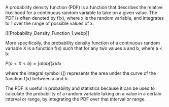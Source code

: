 
A probability density function (PDF) is a function that describes the relative likelihood for a continuous random variable to take on a given value. The PDF is often denoted by f(x), where x is the random variable, and integrates to 1 over the range of possible values of x.

![[Probability_Density_Function_1.webp]]

More specifically, the probability density function of a continuous random variable X is a function f(x) such that for any two values a and b, where a < b:

$P(a < X < b) = ∫ a to b f(x) dx$

where the integral symbol (∫) represents the area under the curve of the function f(x) between a and b.

The PDF is useful in probability and statistics because it can be used to calculate the probability of a random variable taking on a value in a certain interval or range, by integrating the PDF over that interval or range.

